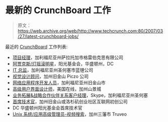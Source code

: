 # 最新的 CrunchBoard 工作

> 原文：<https://web.archive.org/web/http://www.techcrunch.com:80/2007/03/27/latest-crunchboard-jobs/>

最近的 [CrunchBoard](https://web.archive.org/web/20150906165053/http://www.crunchboard.com/) 工作列表:

*   [项目经理](https://web.archive.org/web/20150906165053/http://www.crunchboard.com/item/3993296-Project-Manager?mpurl=crunchboard)，加利福尼亚州萨拉托加市格雷伯克思有限公司
*   [阿贾克斯/灯摇滚明星](https://web.archive.org/web/20150906165053/http://www.crunchboard.com/item/3992494-Ajax-LAMP-Rock-Star?mpurl=crunchboard)，阳光基金会，华盛顿州，DC
*   [IT 总监](https://web.archive.org/web/20150906165053/http://www.crunchboard.com/item/3973015-Director-of-IT?mpurl=crunchboard)，加利福尼亚州圣何塞市蓝锂公司
*   [视觉设计顾问](https://web.archive.org/web/20150906165053/http://www.crunchboard.com/item/3916564-Visual-Design-Consultant?mpurl=crunchboard)，加州旧金山 Piczo 公司
*   [网络应用程序开发人员](https://web.archive.org/web/20150906165053/http://www.crunchboard.com/item/3901176-Web-Application-Developer?mpurl=crunchboard)，加利福尼亚州旧金山市
*   [高级用户界面设计师](https://web.archive.org/web/20150906165053/http://www.crunchboard.com/item/3892747-Sr-UI-Designer?mpurl=crunchboard)，美国在线，加州山景城
*   [业务拓展&战略合作伙伴关系客户经理](https://web.archive.org/web/20150906165053/http://www.crunchboard.com/item/3889924-Business-Developemnt-%26amp%3B-Strategic-Partnerships-Account-Manager?mpurl=crunchboard)，Skype，加利福尼亚州圣何塞
*   [首席技术官](https://web.archive.org/web/20150906165053/http://www.crunchboard.com/item/3851164-Chief-Technology-Officer?mpurl=crunchboard)，加州旧金山或洛杉矶创业社区互联网初创公司
*   DC 华盛顿州阳光基金会首席技术官
*   [Unix 系统/应用高级管理员-视频搜索](https://web.archive.org/web/20150906165053/http://www.crunchboard.com/item/3631460-Senior-Unix-System-Applications-AdministratorVideo-Search?mpurl=crunchboard)，加州三藩市 Truveo